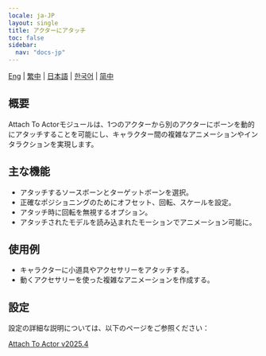 ```yaml
---
locale: ja-JP
layout: single
title: アクターにアタッチ
toc: false
sidebar:
  nav: "docs-jp"
---
```

[Eng](/dancexr/features/attach_to_actor) | [繁中](/tw/dancexr/features/attach_to_actor) | [日本語](/jp/dancexr/features/attach_to_actor) | [한국어](/kr/dancexr/features/attach_to_actor) | [简中](/zh/dancexr/features/attach_to_actor)

## 概要
Attach To Actorモジュールは、1つのアクターから別のアクターにボーンを動的にアタッチすることを可能にし、キャラクター間の複雑なアニメーションやインタラクションを実現します。

## 主な機能
- アタッチするソースボーンとターゲットボーンを選択。
- 正確なポジショニングのためにオフセット、回転、スケールを設定。
- アタッチ時に回転を無視するオプション。
- アタッチされたモデルを読み込まれたモーションでアニメーション可能に。

## 使用例
- キャラクターに小道具やアクセサリーをアタッチする。
- 動くアクセサリーを使った複雑なアニメーションを作成する。

## 設定

設定の詳細な説明については、以下のページをご参照ください：

[Attach To Actor v2025.4](/dancexr/menu/2025.4/actor/attach_to_actor)